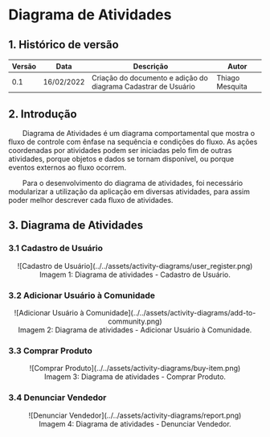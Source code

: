 # Diagrama de Atividades

## 1. Histórico de versão

<center>

| Versão | Data       | Descrição                                           | Autor        |
| ------ | ---------- | --------------------------------------------------- | ------------ |
| 0.1    | 16/02/2022 | Criação do documento e adição do diagrama Cadastrar de Usuário | Thiago Mesquita |

</center>

## 2. Introdução

&emsp;&emsp;Diagrama de Atividades é um diagrama comportamental que mostra o fluxo de controle com ênfase na sequência e condições do fluxo. As ações coordenadas por atividades podem ser iniciadas pelo fim de outras atividades, porque objetos e dados se tornam disponível, ou porque eventos externos ao fluxo ocorrem.

&emsp;&emsp;Para o desenvolvimento do diagrama de atividades, foi necessário modularizar a utilização da aplicação em diversas atividades, para assim poder melhor descrever cada fluxo de atividades.


## 3. Diagrama de Atividades
### 3.1 Cadastro de Usuário

<center>
![Cadastro de Usuário](../../assets/activity-diagrams/user_register.png)
<figcaption>Imagem 1: Diagrama de atividades - Cadastro de Usuário.</figcaption>
</center>


### 3.2 Adicionar Usuário à Comunidade
<center>
![Adicionar Usuário à Comunidade](../../assets/activity-diagrams/add-to-community.png)
<figcaption>Imagem 2: Diagrama de atividades - Adicionar Usuário à Comunidade.</figcaption>
</center>

### 3.3 Comprar Produto
<center>
![Comprar Produto](../../assets/activity-diagrams/buy-item.png)
<figcaption>Imagem 3: Diagrama de atividades - Comprar Produto.</figcaption>
</center> 

### 3.4 Denunciar Vendedor
<center>
![Denunciar Vendedor](../../assets/activity-diagrams/report.png)
<figcaption>Imagem 4: Diagrama de atividades - Denunciar Vendedor.</figcaption>
</center> 